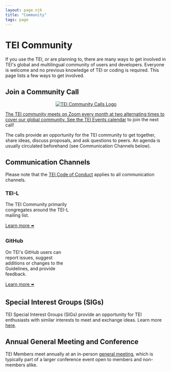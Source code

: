```yaml
---
layout: page.njk
title: "Community"
tags: page
---
```


# TEI Community

If you use the TEI, or are planning to, there are many ways to get involved in TEI's global and multilingual community of users and developers. Everyone is welcome and no previous knowledge of TEI or coding is required. This page lists a few ways to get involved.

## Join a Community Call

<a href="https://members.tei-c.org/Events?EventViewMode=1&EventListViewMode=2" style="text-align: center">

![TEI Community Calls Logo](/img/TEI_Community_Calls.png)

</div>

The TEI community meets on Zoom every month at two alternating times to cover our global community. See the [TEI Events calendar](https://members.tei-c.org/Events?EventViewMode=1&EventListViewMode=2) to join the next call! 

The calls provide an opportunity for the TEI community to get together, share ideas, discuss proposals, and ask questions to peers. An agenda is usually circulated beforehand (see Communication Channels below).

## Communication Channels

Please note that the [TEI Code of Conduct](http://localhost:8080/about/code-of-conduct/) applies to all communication channels.

<div class="row justify-content-center my-5">
	<div class="col-md-4 p-4 border rounded m-4" style="width: 15em">
		<h3>TEI-L</h3>
		<p>The TEI Community primarily congregates around the TEI-L mailing list.</p>
		<a href="/Support/" title="TEI-L">Learn more 🢚</a>
	</div>
	<div class="col-md-4 p-4 border rounded m-4" style="width: 15em">
		<h3>GitHub</h3>
		<p>On TEI's GitHub users can report issues, suggest additions or changes to the Guidelines, and provide feedback.</p>
		<a href="https://github.com/teic" title="GitHub Organization">Learn more 🢚</a>
	</div>
	<!-- <div class="col-md-4 p-4 border rounded m-4" style="width: 15em">
		<h3>Slack</h3>
		<p>Join the TEI public Slack team for group and topic-based conversations, questions, and more.</p>
		<a href="#" title="Sign up to Slack">Learn more 🢚</a>
	</div> -->
	<!-- <div class="col-md-4 p-4 border rounded m-4" style="width: 15em">
		<h3>WhatsApp</h3>
		<p>Join an informal WhatsApp group where TEI users can chat freely, ask questions, etc.</p>
		<a href="#" title="Join WhatsApp group">Learn more 🢚</a>
	</div> -->
</div>

## Special Interest Groups (SIGs)

TEI Special Interest Groups (SIGs) provide an opportunity for TEI enthusiasts with similar interests to meet and exchange ideas. Learn more [here](/activities/sig/ " SIGs").

## Annual General Meeting and Conference

TEI Members meet annually at an in-person [general meeting](https://members.tei-c.org/Events/meetings), which is typically part of a larger conference event open to members and non-members alike.